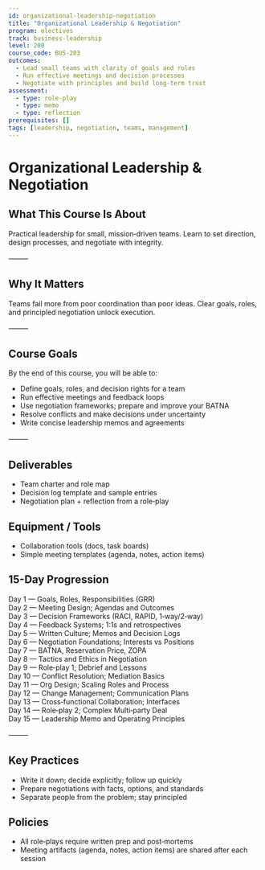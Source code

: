 ```yaml
---
id: organizational-leadership-negotiation
title: "Organizational Leadership & Negotiation"
program: electives
track: business-leadership
level: 200
course_code: BUS-203
outcomes:
  - Lead small teams with clarity of goals and roles
  - Run effective meetings and decision processes
  - Negotiate with principles and build long-term trust
assessment:
  - type: role-play
  - type: memo
  - type: reflection
prerequisites: []
tags: [leadership, negotiation, teams, management]
---
```


# Organizational Leadership & Negotiation

## What This Course Is About
Practical leadership for small, mission‑driven teams. Learn to set direction, design processes, and negotiate with integrity.

⸻

## Why It Matters
Teams fail more from poor coordination than poor ideas. Clear goals, roles, and principled negotiation unlock execution.

⸻

## Course Goals
By the end of this course, you will be able to:
- Define goals, roles, and decision rights for a team
- Run effective meetings and feedback loops
- Use negotiation frameworks; prepare and improve your BATNA
- Resolve conflicts and make decisions under uncertainty
- Write concise leadership memos and agreements

⸻

## Deliverables
- Team charter and role map
- Decision log template and sample entries
- Negotiation plan + reflection from a role‑play

## Equipment / Tools
- Collaboration tools (docs, task boards)
- Simple meeting templates (agenda, notes, action items)

## 15-Day Progression
Day 1 — Goals, Roles, Responsibilities (GRR)  
Day 2 — Meeting Design; Agendas and Outcomes  
Day 3 — Decision Frameworks (RACI, RAPID, 1‑way/2‑way)  
Day 4 — Feedback Systems; 1:1s and retrospectives  
Day 5 — Written Culture; Memos and Decision Logs  
Day 6 — Negotiation Foundations; Interests vs Positions  
Day 7 — BATNA, Reservation Price, ZOPA  
Day 8 — Tactics and Ethics in Negotiation  
Day 9 — Role‑play 1; Debrief and Lessons  
Day 10 — Conflict Resolution; Mediation Basics  
Day 11 — Org Design; Scaling Roles and Process  
Day 12 — Change Management; Communication Plans  
Day 13 — Cross‑functional Collaboration; Interfaces  
Day 14 — Role‑play 2; Complex Multi‑party Deal  
Day 15 — Leadership Memo and Operating Principles  

⸻

## Key Practices
- Write it down; decide explicitly; follow up quickly
- Prepare negotiations with facts, options, and standards
- Separate people from the problem; stay principled

## Policies
- All role‑plays require written prep and post‑mortems
- Meeting artifacts (agenda, notes, action items) are shared after each session
 
